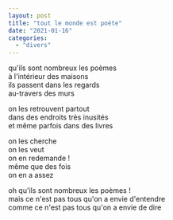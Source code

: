 ```yaml
---
layout: post
title: "tout le monde est poète"
date: "2021-01-16"
categories: 
  - "divers"
---
```


qu'ils sont nombreux les poèmes  
à l'intérieur des maisons  
ils passent dans les regards  
au-travers des murs

on les retrouvent partout  
dans des endroits très inusités  
et même parfois dans des livres

on les cherche  
on les veut  
on en redemande !  
même que des fois  
on en a assez

oh qu'ils sont nombreux les poèmes !  
mais ce n'est pas tous qu'on a envie d'entendre  
comme ce n'est pas tous qu'on a envie de dire
